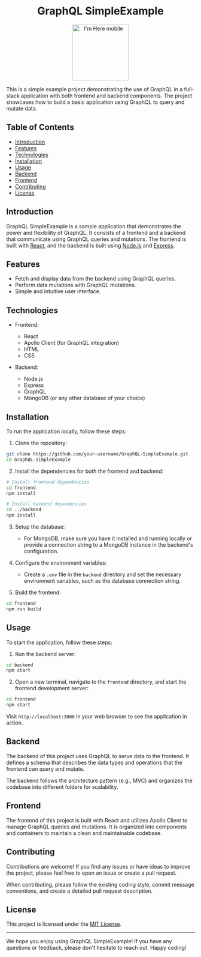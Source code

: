 
<h1 align="center">GraphQL SimpleExample</h1>

 <div align="center">
      <img width="150" alt="I'm Here mobile" src="https://github.com/MatheusWAlvarenga/graphQL-SimpleExample/assets/94935750/2584a7d4-7a12-48fc-9d91-acc74a70727d">

</div>



This is a simple example project demonstrating the use of GraphQL in a full-stack application with both frontend and backend components. The project showcases how to build a basic application using GraphQL to query and mutate data.

## Table of Contents

- [Introduction](#introduction)
- [Features](#features)
- [Technologies](#technologies)
- [Installation](#installation)
- [Usage](#usage)
- [Backend](#backend)
- [Frontend](#frontend)
- [Contributing](#contributing)
- [License](#license)

## Introduction

GraphQL SimpleExample is a sample application that demonstrates the power and flexibility of GraphQL. It consists of a frontend and a backend that communicate using GraphQL queries and mutations. The frontend is built with [React](https://reactjs.org/), and the backend is built using [Node.js](https://nodejs.org/) and [Express](https://expressjs.com/).

## Features

- Fetch and display data from the backend using GraphQL queries.
- Perform data mutations with GraphQL mutations.
- Simple and intuitive user interface.

## Technologies

- Frontend:

  - React
  - Apollo Client (for GraphQL integration)
  - HTML
  - CSS

- Backend:
  - Node.js
  - Express
  - GraphQL
  - MongoDB (or any other database of your choice)

## Installation

To run the application locally, follow these steps:

1. Clone the repository:

```bash
git clone https://github.com/your-username/GraphQL-SimpleExample.git
cd GraphQL-SimpleExample
```

2. Install the dependencies for both the frontend and backend:

```bash
# Install frontend dependencies
cd frontend
npm install

# Install backend dependencies
cd ../backend
npm install
```

3. Setup the database:

   - For MongoDB, make sure you have it installed and running locally or provide a connection string to a MongoDB instance in the backend's configuration.

4. Configure the environment variables:

   - Create a `.env` file in the `backend` directory and set the necessary environment variables, such as the database connection string.

5. Build the frontend:

```bash
cd frontend
npm run build
```

## Usage

To start the application, follow these steps:

1. Run the backend server:

```bash
cd backend
npm start
```

2. Open a new terminal, navigate to the `frontend` directory, and start the frontend development server:

```bash
cd frontend
npm start
```

Visit `http://localhost:3000` in your web browser to see the application in action.

## Backend

The backend of this project uses GraphQL to serve data to the frontend. It defines a schema that describes the data types and operations that the frontend can query and mutate.

The backend follows the architecture pattern (e.g., MVC) and organizes the codebase into different folders for scalability.

## Frontend

The frontend of this project is built with React and utilizes Apollo Client to manage GraphQL queries and mutations. It is organized into components and containers to maintain a clean and maintainable codebase.

## Contributing

Contributions are welcome! If you find any issues or have ideas to improve the project, please feel free to open an issue or create a pull request.

When contributing, please follow the existing coding style, commit message conventions, and create a detailed pull request description.

## License

This project is licensed under the [MIT License](LICENSE).

---

We hope you enjoy using GraphQL SimpleExample! If you have any questions or feedback, please don't hesitate to reach out. Happy coding!
